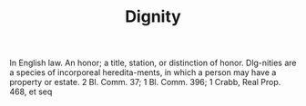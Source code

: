---
title: Dignity
letter: D
permalink: "/definitions/bld-dignity.html"
body: In English law. An honor; a title, station, or distinction of honor. Dlg-nities
  are a species of incorporeal heredita-ments, in which a person may have a property
  or estate. 2 Bl. Comm. 37; 1 Bl. Comm. 396; 1 Crabb, Real Prop. 468, et seq
published_at: '2018-07-07'
source: Black's Law Dictionary 2nd Ed (1910)
layout: post
---